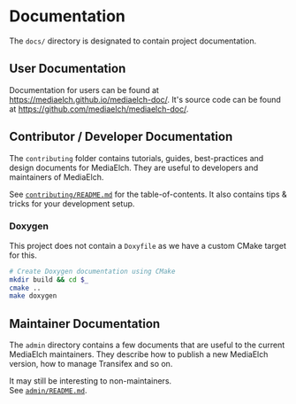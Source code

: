 # Documentation

The `docs/` directory is designated to contain project documentation.

## User Documentation

Documentation for users can be found at <https://mediaelch.github.io/mediaelch-doc/>.
It's source code can be found at <https://github.com/mediaelch/mediaelch-doc/>.


## Contributor / Developer Documentation

The `contributing` folder contains tutorials, guides, best-practices and design
documents for MediaElch. They are useful to developers and maintainers of
MediaElch.

See [`contributing/README.md`](contributing/README.md) for the table-of-contents.
It also contains tips & tricks for your development setup.


### Doxygen

This project does not contain a `Doxyfile` as we have a custom CMake
target for this.

```sh
# Create Doxygen documentation using CMake
mkdir build && cd $_
cmake ..
make doxygen
```


## Maintainer Documentation

The `admin` directory contains a few documents that are useful to the
current MediaElch maintainers. They describe how to publish a new
MediaElch version, how to manage Transifex and so on.

It may still be interesting to non-maintainers.  
See [`admin/README.md`](admin/README.md).
